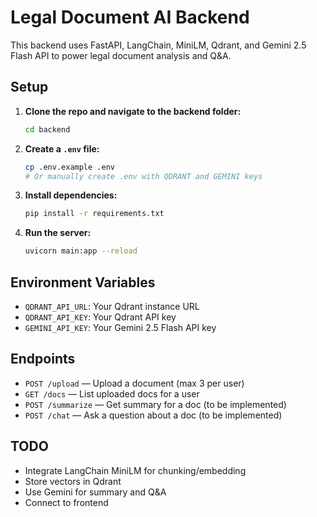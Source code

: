 # Legal Document AI Backend

This backend uses FastAPI, LangChain, MiniLM, Qdrant, and Gemini 2.5 Flash API to power legal document analysis and Q&A.

## Setup

1. **Clone the repo and navigate to the backend folder:**
   ```sh
   cd backend
   ```
2. **Create a `.env` file:**
   ```sh
   cp .env.example .env
   # Or manually create .env with QDRANT and GEMINI keys
   ```
3. **Install dependencies:**
   ```sh
   pip install -r requirements.txt
   ```
4. **Run the server:**
   ```sh
   uvicorn main:app --reload
   ```

## Environment Variables
- `QDRANT_API_URL`: Your Qdrant instance URL
- `QDRANT_API_KEY`: Your Qdrant API key
- `GEMINI_API_KEY`: Your Gemini 2.5 Flash API key

## Endpoints
- `POST /upload` — Upload a document (max 3 per user)
- `GET /docs` — List uploaded docs for a user
- `POST /summarize` — Get summary for a doc (to be implemented)
- `POST /chat` — Ask a question about a doc (to be implemented)

## TODO
- Integrate LangChain MiniLM for chunking/embedding
- Store vectors in Qdrant
- Use Gemini for summary and Q&A
- Connect to frontend